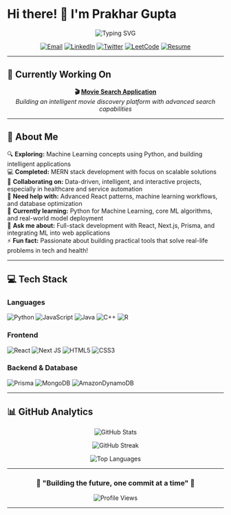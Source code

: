 # Hi there! 👋 I'm Prakhar Gupta

<div align="center">
  <img src="https://readme-typing-svg.herokuapp.com?font=Fira+Code&pause=1000&color=9D4EDD&center=true&vCenter=true&width=435&lines=Full+Stack+Developer;Machine+Learning+Enthusiast;Problem+Solver;Open+Source+Contributor" alt="Typing SVG" />
</div>

<div align="center">
  
[![Email](https://img.shields.io/badge/Email-prakhar.gupta.212003%40gmail.com-red?style=for-the-badge&logo=gmail&logoColor=white)](mailto:prakhar.gupta.212003@gmail.com)
[![LinkedIn](https://img.shields.io/badge/LinkedIn-Connect-blue?style=for-the-badge&logo=linkedin&logoColor=white)](https://www.linkedin.com/in/prakhar2103/)
[![Twitter](https://img.shields.io/badge/Twitter-Follow-1DA1F2?style=for-the-badge&logo=twitter&logoColor=white)](https://x.com/static_program)
[![LeetCode](https://img.shields.io/badge/LeetCode-Solve-FFA116?style=for-the-badge&logo=leetcode&logoColor=white)](https://leetcode.com/u/hiQ1/)
[![Resume](https://img.shields.io/badge/Resume-View-green?style=for-the-badge&logo=googledrive&logoColor=white)](https://drive.google.com/file/d/11VcniszwTUsDufDYHcFTiWcAsx3qr2ey/view?usp=sharing)

</div>

---

## 🚀 Currently Working On

<div align="center">
  
**🎬 [Movie Search Application](https://github.com/pg2103/movie-search)**  
*Building an intelligent movie discovery platform with advanced search capabilities*

</div>

---

## 💫 About Me

🔍 **Exploring:** Machine Learning concepts using Python, and building intelligent applications  
💻 **Completed:** MERN stack development with focus on scalable solutions  
🤝 **Collaborating on:** Data-driven, intelligent, and interactive projects, especially in healthcare and service automation  
🙏 **Need help with:** Advanced React patterns, machine learning workflows, and database optimization  
🌱 **Currently learning:** Python for Machine Learning, core ML algorithms, and real-world model deployment  
💬 **Ask me about:** Full-stack development with React, Next.js, Prisma, and integrating ML into web applications  
⚡ **Fun fact:** Passionate about building practical tools that solve real-life problems in tech and health!

---

## 💻 Tech Stack

### Languages
![Python](https://img.shields.io/badge/python-3670A0?style=for-the-badge&logo=python&logoColor=ffdd54)
![JavaScript](https://img.shields.io/badge/javascript-%23323330.svg?style=for-the-badge&logo=javascript&logoColor=%23F7DF1E)
![Java](https://img.shields.io/badge/java-%23ED8B00.svg?style=for-the-badge&logo=openjdk&logoColor=white)
![C++](https://img.shields.io/badge/c++-%2300599C.svg?style=for-the-badge&logo=c%2B%2B&logoColor=white)
![R](https://img.shields.io/badge/r-%23276DC3.svg?style=for-the-badge&logo=r&logoColor=white)

### Frontend
![React](https://img.shields.io/badge/react-%2320232a.svg?style=for-the-badge&logo=react&logoColor=%2361DAFB)
![Next JS](https://img.shields.io/badge/Next-black?style=for-the-badge&logo=next.js&logoColor=white)
![HTML5](https://img.shields.io/badge/html5-%23E34F26.svg?style=for-the-badge&logo=html5&logoColor=white)
![CSS3](https://img.shields.io/badge/css3-%231572B6.svg?style=for-the-badge&logo=css3&logoColor=white)

### Backend & Database
![Prisma](https://img.shields.io/badge/Prisma-3982CE?style=for-the-badge&logo=Prisma&logoColor=white)
![MongoDB](https://img.shields.io/badge/MongoDB-%234ea94b.svg?style=for-the-badge&logo=mongodb&logoColor=white)
![AmazonDynamoDB](https://img.shields.io/badge/Amazon%20DynamoDB-4053D6?style=for-the-badge&logo=Amazon%20DynamoDB&logoColor=white)

---

## 📊 GitHub Analytics

<div align="center">
  
![GitHub Stats](https://github-readme-stats.vercel.app/api?username=pg2103&theme=synthwave&hide_border=false&include_all_commits=true&count_private=true)

![GitHub Streak](https://github-readme-streak-stats.herokuapp.com/?user=pg2103&theme=synthwave&hide_border=false)

![Top Languages](https://github-readme-stats.vercel.app/api/top-langs/?username=pg2103&theme=synthwave&hide_border=false&include_all_commits=true&count_private=true&layout=compact)

</div>

---

<div align="center">
  
### 🌟 "Building the future, one commit at a time" 🌟

![Profile Views](https://visitcount.itsvg.in/api?id=pg2103&icon=2&color=6)

</div>

---
<!-- Proudly created with GPRM ( https://gprm.itsvg.in ) -->
